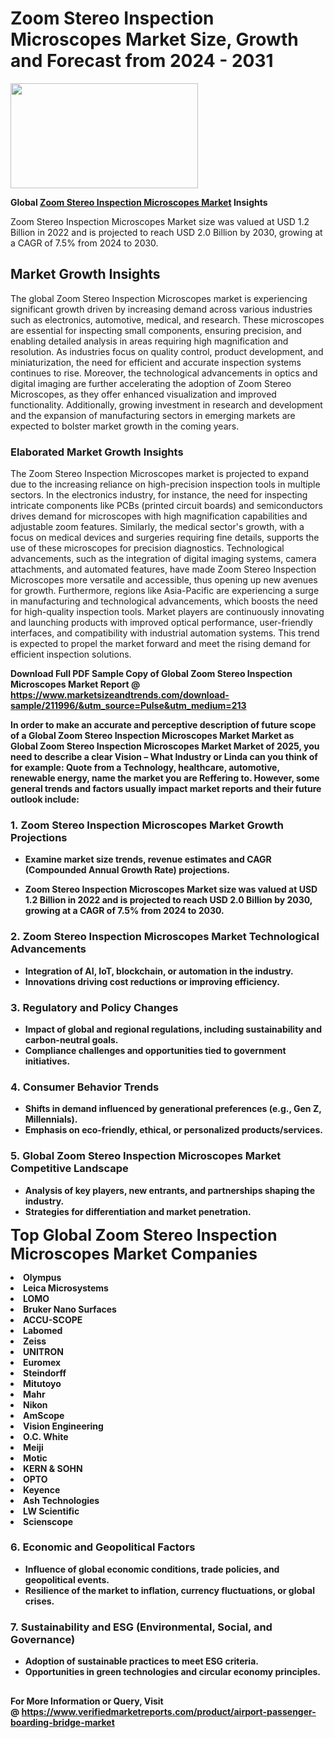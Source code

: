 <H1>Zoom Stereo Inspection Microscopes Market Size, Growth and Forecast from 2024 - 2031</H1><img class="aligncenter size-medium wp-image-584254" src="https://thirdeyenews.in/wp-content/uploads/2024/09/Global-Market-Research-300x168.jpeg" alt="" width="300" height="168" /><p><strong>Global&nbsp;<a href="https://www.marketsizeandtrends.com/download-sample/211996/&amp;utm_source=Pulse&amp;utm_medium=213">Zoom Stereo Inspection Microscopes Market</a> Insights</strong></p><p>Zoom Stereo Inspection Microscopes Market size was valued at USD 1.2 Billion in 2022 and is projected to reach USD 2.0 Billion by 2030, growing at a CAGR of 7.5% from 2024 to 2030.</p><p><h2>Market Growth Insights</h2> The global Zoom Stereo Inspection Microscopes market is experiencing significant growth driven by increasing demand across various industries such as electronics, automotive, medical, and research. These microscopes are essential for inspecting small components, ensuring precision, and enabling detailed analysis in areas requiring high magnification and resolution. As industries focus on quality control, product development, and miniaturization, the need for efficient and accurate inspection systems continues to rise. Moreover, the technological advancements in optics and digital imaging are further accelerating the adoption of Zoom Stereo Microscopes, as they offer enhanced visualization and improved functionality. Additionally, growing investment in research and development and the expansion of manufacturing sectors in emerging markets are expected to bolster market growth in the coming years. <p><strong></strong></p> <h3>Elaborated Market Growth Insights</h3> The Zoom Stereo Inspection Microscopes market is projected to expand due to the increasing reliance on high-precision inspection tools in multiple sectors. In the electronics industry, for instance, the need for inspecting intricate components like PCBs (printed circuit boards) and semiconductors drives demand for microscopes with high magnification capabilities and adjustable zoom features. Similarly, the medical sector's growth, with a focus on medical devices and surgeries requiring fine details, supports the use of these microscopes for precision diagnostics. Technological advancements, such as the integration of digital imaging systems, camera attachments, and automated features, have made Zoom Stereo Inspection Microscopes more versatile and accessible, thus opening up new avenues for growth. Furthermore, regions like Asia-Pacific are experiencing a surge in manufacturing and technological advancements, which boosts the need for high-quality inspection tools. Market players are continuously innovating and launching products with improved optical performance, user-friendly interfaces, and compatibility with industrial automation systems. This trend is expected to propel the market forward and meet the rising demand for efficient inspection solutions. <p><strong></p><p><span class=""><strong>Download Full PDF Sample Copy of Global Zoom Stereo Inspection Microscopes Market Report</strong> @ <a href="https://www.marketsizeandtrends.com/download-sample/211996/&amp;utm_source=Pulse&amp;utm_medium=213" target="_blank">https://www.marketsizeandtrends.com/download-sample/211996/&amp;utm_source=Pulse&amp;utm_medium=213</a></span></p><p>In order to make an accurate and perceptive description of future scope of a Global&nbsp;Zoom Stereo Inspection Microscopes Market Market as Global&nbsp;Zoom Stereo Inspection Microscopes Market Market of 2025, you need to describe a clear Vision &ndash; What Industry or Linda can you think of for example: Quote from a Technology, healthcare, automotive, renewable energy, name the market you are Reffering to. However, some general trends and factors usually impact market reports and their future outlook include:</p><h3>1.&nbsp;<strong>Zoom Stereo Inspection Microscopes Market Growth Projections</strong></h3><ul><li>Examine market size trends, revenue estimates and CAGR (Compounded Annual Growth Rate) projections.</li><li><p>Zoom Stereo Inspection Microscopes Market size was valued at USD 1.2 Billion in 2022 and is projected to reach USD 2.0 Billion by 2030, growing at a CAGR of 7.5% from 2024 to 2030.</p></li></ul><h3>2.&nbsp;<strong>Zoom Stereo Inspection Microscopes Market Technological Advancements</strong></h3><ul><li>Integration of AI, IoT, blockchain, or automation in the industry.</li><li>Innovations driving cost reductions or improving efficiency.</li></ul><h3>3.&nbsp;<strong>Regulatory and Policy Changes</strong></h3><ul><li>Impact of global and regional regulations, including sustainability and carbon-neutral goals.</li><li>Compliance challenges and opportunities tied to government initiatives.</li></ul><h3>4.&nbsp;<strong>Consumer Behavior Trends</strong></h3><ul><li>Shifts in demand influenced by generational preferences (e.g., Gen Z, Millennials).</li><li>Emphasis on eco-friendly, ethical, or personalized products/services.</li></ul><h3>5.&nbsp;<strong>Global Zoom Stereo Inspection Microscopes Market Competitive Landscape</strong></h3><ul><li>Analysis of key players, new entrants, and partnerships shaping the industry.</li><li>Strategies for differentiation and market penetration.</li></ul><p data-pm-slice="1 1 []"><span style="color: inherit; font-family: inherit; font-size: 25px;">Top Global Zoom Stereo Inspection Microscopes Market Companies</span></p><div class="" data-test-id=""><p><li>Olympus</li><li> Leica Microsystems</li><li> LOMO</li><li> Bruker Nano Surfaces</li><li> ACCU-SCOPE</li><li> Labomed</li><li> Zeiss</li><li> UNITRON</li><li> Euromex</li><li> Steindorff</li><li> Mitutoyo</li><li> Mahr</li><li> Nikon</li><li> AmScope</li><li> Vision Engineering</li><li> O.C. White</li><li> Meiji</li><li> Motic</li><li> KERN & SOHN</li><li> OPTO</li><li> Keyence</li><li> Ash Technologies</li><li> LW Scientific</li><li> Scienscope</li></p></div><h3>6.&nbsp;<strong>Economic and Geopolitical Factors</strong></h3><ul><li>Influence of global economic conditions, trade policies, and geopolitical events.</li><li>Resilience of the market to inflation, currency fluctuations, or global crises.</li></ul><h3>7.&nbsp;<strong>Sustainability and ESG (Environmental, Social, and Governance)</strong></h3><ul><li>Adoption of sustainable practices to meet ESG criteria.</li><li>Opportunities in green technologies and circular economy principles.</li></ul><h2><strong style="font-size: 14px;">For More Information or Query, Visit @&nbsp;</strong><a style="background-color: #ffffff; font-size: 14px;" href="https://www.marketsizeandtrends.com/report/zoom-stereo-inspection-microscopes-market/" target="_blank">https://www.verifiedmarketreports.com/product/airport-passenger-boarding-bridge-market</a></h2>
